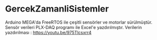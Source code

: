 # GercekZamanliSistemler
Arduino MEGA'da FreeRTOS ile çeşitli sensörler ve motorlar sürülmüştür. 
Sensör verileri PLX-DAQ programı ile Excel'e yazdırılmıştır. 
Verilerin yazdırılması : https://youtu.be/975Tlcsxrr4

